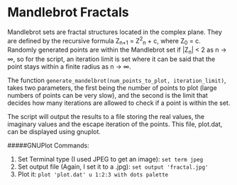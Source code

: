# Mandlebrot Fractals

Mandlebrot sets are fractal structures located in the complex plane. They are defined by the recursive formula Z<sub>n+1</sub> = Z<sup>2</sup><sub>n</sub> + c, where Z<sub>0</sub> = c. Randomly generated points are within the Mandlebrot set if |Z<sub>n</sub>| < 2 as n -> ∞, so for the script, an iteration limit is set where it can be said that the point stays within a finite radius as n -> ∞.

The function ```generate_mandelbrot(num_points_to_plot, iteration_limit)```, takes two parameters, the first being the number of points to plot (large numbers of points can be very slow), and the second is the limit that decides how many iterations are allowed to check if a point is within the set.

The script will output the results to a file storing the real values, the imaginary values and the escape iteration of the points. This file, plot.dat, can be displayed using gnuplot.

#####GNUPlot Commands:

1. Set Terminal type (I used JPEG to get an image): ```set term jpeg```
2. Set output file (Again, I set it to a .jpg): ```set output 'fractal.jpg'```
3. Plot it: ```plot 'plot.dat' u 1:2:3 with dots palette```


